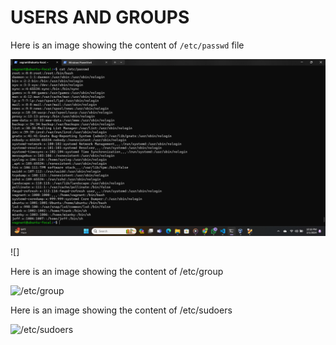 # USERS AND GROUPS

Here is an image showing the content of `/etc/passwd` file

![cat /etc/passwd](https://raw.githubusercontent.com/MiracleAguegbo/altschool-cloud-exercises/main/altschool-cloud-exercises/exercise-3/images/Screenshot%20(2).png)


![]

Here is an image showing the content of /etc/group

![/etc/group](https://raw.githubusercontent.com/Raclemii/altschool-cloud-exercises/main/exercise-3/images/Screenshot%20(3).png)

Here is an image showing the content of /etc/sudoers

![/etc/sudoers](https://raw.githubusercontent.com/Raclemii/altschool-cloud-exercises/main/exercise-3/images/Screenshot%20(4).png)
